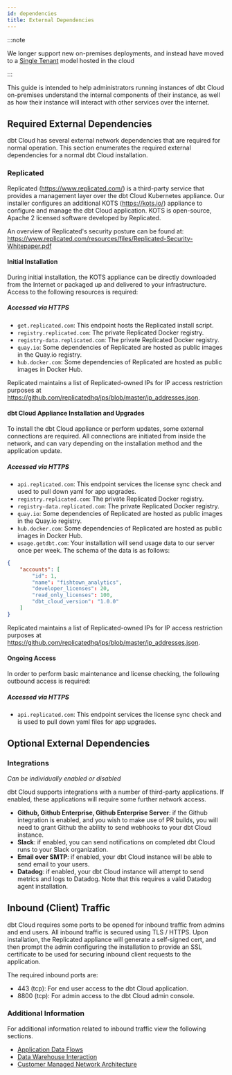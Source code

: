```yaml
---
id: dependencies
title: External Dependencies
---
```


:::note

We longer support new on-premises deployments, and instead have moved to a [Single Tenant](single-tenant) model hosted in the cloud

:::

This guide is intended to help administrators running instances of dbt Cloud on-premises understand the internal components of their instance, as well as how their instance will interact with other services over the internet.

## Required External Dependencies

dbt Cloud has several external network dependencies that are required for normal operation. This section enumerates the required external dependencies for a normal dbt Cloud installation.

### Replicated

Replicated (https://www.replicated.com/) is a third-party service that provides a management layer over the dbt Cloud Kubernetes appliance. Our installer configures an additional KOTS (https://kots.io/) appliance to configure and manage the dbt Cloud application. KOTS is open-source, Apache 2 licensed software developed by Replicated.

An overview of Replicated's security posture can be found at: https://www.replicated.com/resources/files/Replicated-Security-Whitepaper.pdf

#### Initial Installation

During initial installation, the KOTS appliance can be directly downloaded from the Internet or packaged up and delivered to your infrastructure. Access to the following resources is required:

##### Accessed via HTTPS

- `get.replicated.com`: This endpoint hosts the Replicated install script.
- `registry.replicated.com`: The private Replicated Docker registry.
- `registry-data.replicated.com`: The private Replicated Docker registry.
- `quay.io`: Some dependencies of Replicated are hosted as public images in the Quay.io registry.
- `hub.docker.com`: Some dependencies of Replicated are hosted as public images in Docker Hub.

Replicated maintains a list of Replicated-owned IPs for IP access restriction purposes at https://github.com/replicatedhq/ips/blob/master/ip_addresses.json.

#### dbt Cloud Appliance Installation and Upgrades

To install the dbt Cloud appliance or perform updates, some external connections are required. All connections are initiated from inside the network, and can vary depending on the installation method and the application update.

##### Accessed via HTTPS

- `api.replicated.com`: This endpoint services the license sync check and used to pull down yaml for app upgrades.
- `registry.replicated.com`: The private Replicated Docker registry.
- `registry-data.replicated.com`: The private Replicated Docker registry.
- `quay.io`: Some dependencies of Replicated are hosted as public images in the Quay.io registry.
- `hub.docker.com`: Some dependencies of Replicated are hosted as public images in Docker Hub.
- `usage.getdbt.com`: Your installation will send usage data to our server once per week. The schema of the data is as follows:

```json
{
    "accounts": [
        "id": 1,
        "name": "fishtown_analytics",
        "developer_licenses": 20,
        "read_only_licenses": 100,
        "dbt_cloud_version": "1.0.0"
    ]
}

```

Replicated maintains a list of Replicated-owned IPs for IP access restriction purposes at https://github.com/replicatedhq/ips/blob/master/ip_addresses.json.

#### Ongoing Access

In order to perform basic maintenance and license checking, the following outbound access is required:

##### Accessed via HTTPS

- `api.replicated.com`: This endpoint services the license sync check and is used to pull down yaml files for app upgrades.

## Optional External Dependencies

### Integrations

_Can be individually enabled or disabled_

dbt Cloud supports integrations with a number of third-party applications. If enabled, these applications will require some further network access.

- **Github, Github Enterprise, Github Enterprise Server**: if the Github integration is enabled, and you wish to make use of PR builds, you will need to grant Github the ability to send webhooks to your dbt Cloud instance.
- **Slack**: if enabled, you can send notifications on completed dbt Cloud runs to your Slack organization.
- **Email over SMTP**: if enabled, your dbt Cloud instance will be able to send email to your users.
- **Datadog**: if enabled, your dbt Cloud instance will attempt to send metrics and logs to Datadog. Note that this requires a valid Datadog agent installation.


## Inbound (Client) Traffic

dbt Cloud requires some ports to be opened for inbound traffic from admins and end users. All inbound traffic is secured using TLS / HTTPS. Upon installation, the Replicated appliance will generate a self-signed cert, and then prompt the admin configuring the installation to provide an SSL certificate to be used for securing inbound client requests to the application.

The required inbound ports are:

- 443 (tcp): For end user access to the dbt Cloud application.
- 8800 (tcp): For admin access to the dbt Cloud admin console.

### Additional Information

For additional information related to inbound traffic view the following sections.

- [Application Data Flows](/docs/dbt-cloud/deployments/deployment-architecture#application-data-flows)
- [Data Warehouse Interaction](/docs/dbt-cloud/deployments/deployment-architecture#data-warehouse-interaction)
- [Customer Managed Network Architecture](/docs/dbt-cloud/deployments/deployment-architecture#customer-managed-general-network-architecture)
